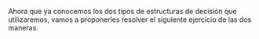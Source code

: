 Ahora que ya conocemos los dos tipos de estructuras de decisión que utilizaremos, vamos a proponerles resolver el siguiente ejercicio de las dos maneras.<br>
